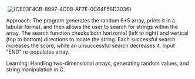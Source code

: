 <img> ![{CE03F4CB-8997-4C08-AF7E-0C64F58D3036}](https://github.com/user-attachments/assets/1a2f70ee-0b1f-43ae-8c5f-112c1f9aca8f)



Approach: The program generates the random 6*5 array, prints it in a tabular format, and then allows the user to search for strings within the array.
The search function checks both horizontal (left to right) and vertical (top to bottom) directions to locate the string.
Each successful search increases the score, while an unsuccessful search decreases it. Input "END" re-populates array.

Learning: Handling two-dimensional arrays, generating random values, and string manipulation in C.
